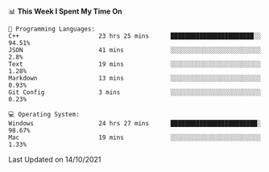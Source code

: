 
<!--START_SECTION:waka-->
📊 **This Week I Spent My Time On** 

```text
💬 Programming Languages: 
C++                      23 hrs 25 mins      ███████████████████████░░   94.51% 
JSON                     41 mins             ░░░░░░░░░░░░░░░░░░░░░░░░░   2.8% 
Text                     19 mins             ░░░░░░░░░░░░░░░░░░░░░░░░░   1.28% 
Markdown                 13 mins             ░░░░░░░░░░░░░░░░░░░░░░░░░   0.93% 
Git Config               3 mins              ░░░░░░░░░░░░░░░░░░░░░░░░░   0.23%

💻 Operating System: 
Windows                  24 hrs 27 mins      ████████████████████████░   98.67% 
Mac                      19 mins             ░░░░░░░░░░░░░░░░░░░░░░░░░   1.33%

```


 Last Updated on 14/10/2021
<!--END_SECTION:waka-->
